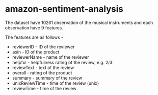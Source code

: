# amazon-sentiment-analysis

The dataset have 10261 observation of the musical instruments and each observation have 9 features.

The features are as follows -

*   reviewerID - ID of the reviewer
*   asin - ID of the product
*   reviewerName - name of the reviewer
*   helpful - helpfulness rating of the review, e.g. 2/3
*   reviewText - text of the review
*   overall - rating of the product
*   summary - summary of the review
*   unixReviewTime - time of the review (unix)
*   reviewTime - time of the review
